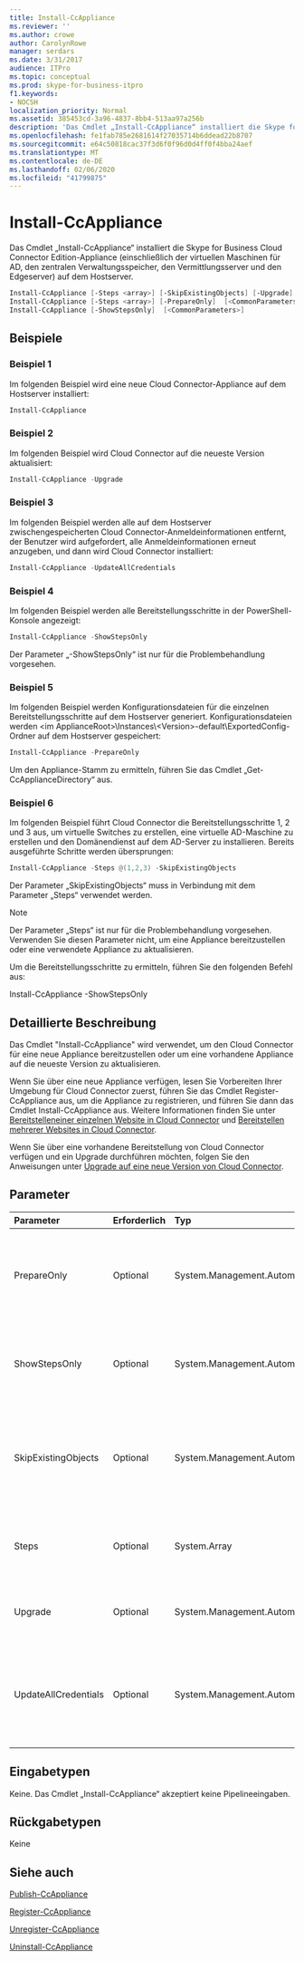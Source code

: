 ```yaml
---
title: Install-CcAppliance
ms.reviewer: ''
ms.author: crowe
author: CarolynRowe
manager: serdars
ms.date: 3/31/2017
audience: ITPro
ms.topic: conceptual
ms.prod: skype-for-business-itpro
f1.keywords:
- NOCSH
localization_priority: Normal
ms.assetid: 385453cd-3a96-4837-8bb4-513aa97a256b
description: 'Das Cmdlet „Install-CcAppliance“ installiert die Skype for Business Cloud Connector Edition-Appliance (einschließlich der virtuellen Maschinen für AD, den zentralen Verwaltungsspeicher, den Vermittlungsserver und den Edgeserver) auf dem Hostserver. '
ms.openlocfilehash: fe1fab785e2681614f27035714b6ddead22b8707
ms.sourcegitcommit: e64c50818cac37f3d6f0f96d0d4ff0f4bba24aef
ms.translationtype: MT
ms.contentlocale: de-DE
ms.lasthandoff: 02/06/2020
ms.locfileid: "41799875"
---
```

# <a name="install-ccappliance"></a>Install-CcAppliance
 
Das Cmdlet „Install-CcAppliance“ installiert die Skype for Business Cloud Connector Edition-Appliance (einschließlich der virtuellen Maschinen für AD, den zentralen Verwaltungsspeicher, den Vermittlungsserver und den Edgeserver) auf dem Hostserver.  
  
```powershell
Install-CcAppliance [-Steps <array>] [-SkipExistingObjects] [-Upgrade] [-UpdateAllCredentials] [<CommonParameters>]
Install-CcAppliance [-Steps <array>] [-PrepareOnly]  [<CommonParameters>]
Install-CcAppliance [-ShowStepsOnly]  [<CommonParameters>]
```

## <a name="examples"></a>Beispiele
<a name="Examples"> </a>

### <a name="example-1"></a>Beispiel 1

Im folgenden Beispiel wird eine neue Cloud Connector-Appliance auf dem Hostserver installiert:
  
```powershell
Install-CcAppliance
```

### <a name="example-2"></a>Beispiel 2

Im folgenden Beispiel wird Cloud Connector auf die neueste Version aktualisiert:
  
```powershell
Install-CcAppliance -Upgrade
```

### <a name="example-3"></a>Beispiel 3

Im folgenden Beispiel werden alle auf dem Hostserver zwischengespeicherten Cloud Connector-Anmeldeinformationen entfernt, der Benutzer wird aufgefordert, alle Anmeldeinformationen erneut anzugeben, und dann wird Cloud Connector installiert:
  
```powershell
Install-CcAppliance -UpdateAllCredentials
```

### <a name="example-4"></a>Beispiel 4

Im folgenden Beispiel werden alle Bereitstellungsschritte in der PowerShell-Konsole angezeigt:
  
```powershell
Install-CcAppliance -ShowStepsOnly
```

Der Parameter „-ShowStepsOnly“ ist nur für die Problembehandlung vorgesehen.
  
### <a name="example-5"></a>Beispiel 5

Im folgenden Beispiel werden Konfigurationsdateien für die einzelnen Bereitstellungsschritte auf dem Hostserver generiert. Konfigurationsdateien werden \<im ApplianceRoot\>\Instances\\<Version\>-default\ExportedConfig-Ordner auf dem Hostserver gespeichert:
  
```powershell
Install-CcAppliance -PrepareOnly
```

Um den Appliance-Stamm zu ermitteln, führen Sie das Cmdlet „Get-CcApplianceDirectory“ aus.  
  
### <a name="example-6"></a>Beispiel 6

Im folgenden Beispiel führt Cloud Connector die Bereitstellungsschritte 1, 2 und 3 aus, um virtuelle Switches zu erstellen, eine virtuelle AD-Maschine zu erstellen und den Domänendienst auf dem AD-Server zu installieren. Bereits ausgeführte Schritte werden übersprungen:
  
```powershell
Install-CcAppliance -Steps @(1,2,3) -SkipExistingObjects
```

Der Parameter „SkipExistingObjects“ muss in Verbindung mit dem Parameter „Steps“ verwendet werden.
  
> [!NOTE]
> Der Parameter „Steps“ ist nur für die Problembehandlung vorgesehen. Verwenden Sie diesen Parameter nicht, um eine Appliance bereitzustellen oder eine verwendete Appliance zu aktualisieren. 
  
Um die Bereitstellungsschritte zu ermitteln, führen Sie den folgenden Befehl aus:
  
Install-CcAppliance -ShowStepsOnly
  
## <a name="detailed-description"></a>Detaillierte Beschreibung
<a name="DetailedDescription"> </a>

Das Cmdlet "Install-CcAppliance" wird verwendet, um den Cloud Connector für eine neue Appliance bereitzustellen oder um eine vorhandene Appliance auf die neueste Version zu aktualisieren.
  
Wenn Sie über eine neue Appliance verfügen, lesen Sie Vorbereiten Ihrer Umgebung für Cloud Connector zuerst, führen Sie das Cmdlet Register-CcAppliance aus, um die Appliance zu registrieren, und führen Sie dann das Cmdlet Install-CcAppliance aus. Weitere Informationen finden Sie unter [Bereitstelleneiner einzelnen Website in Cloud Connector](deploy-a-single-site-in-cloud-connector.md) und [Bereitstellen mehrerer Websites in Cloud Connector](deploy-multiple-sites-in-cloud-connector.md). 
  
Wenn Sie über eine vorhandene Bereitstellung von Cloud Connector verfügen und ein Upgrade durchführen möchten, folgen Sie den Anweisungen unter [Upgrade auf eine neue Version von Cloud Connector](upgrade-to-a-new-version-of-cloud-connector.md).
  
## <a name="parameters"></a>Parameter
<a name="DetailedDescription"> </a>

|**Parameter**|**Erforderlich**|**Typ**|**Beschreibung**|
|:-----|:-----|:-----|:-----|
|PrepareOnly  <br/> |Optional  <br/> |System.Management.Automation.SwitchParameter  <br/> |  Generiert Konfigurationsdateien für die einzelnen Bereitstellungsschritte. Dieser Parameter ist nur für die Problembehandlung vorgesehen.  <br/> |
|ShowStepsOnly  <br/> |Optional  <br/> |System.Management.Automation.SwitchParameter  <br/> |Zeigt nur die Namen der Bereitstellungsschritte an. Dieser Parameter ist nur für die Problembehandlung vorgesehen.  <br/> |
|SkipExistingObjects  <br/> |Optional  <br/> |System.Management.Automation.SwitchParameter  <br/> |Dieser Parameter muss in Verbindung mit dem Parameter „Steps“ verwendet werden. Dieser Parameter ist nur für die Problembehandlung vorgesehen.  <br/> |
|Steps  <br/> |Optional  <br/> |System.Array  <br/> |Führt die Bereitstellungsschritte aus. Dieser Parameter ist nur für die Problembehandlung vorgesehen.  <br/> |
|Upgrade  <br/> |Optional  <br/> |System.Management.Automation.SwitchParameter  <br/> |Aktualisiert eine vorhandene Cloud Connector-Installation auf die neueste Version.  <br/> |
|UpdateAllCredentials  <br/> |Optional  <br/> |System.Management.Automation.SwitchParameter  <br/> |Entfernen Sie alle Anmeldeinformationen für den Cloud Connector im Cache. Fordert den Benutzer auf, für die Installation neue Anmeldeinformationen einzugeben.  <br/> |
   
## <a name="input-types"></a>Eingabetypen
<a name="InputTypes"> </a>

Keine. Das Cmdlet „Install-CcAppliance“ akzeptiert keine Pipelineeingaben.
  
## <a name="return-types"></a>Rückgabetypen
<a name="ReturnTypes"> </a>

Keine
  
## <a name="see-also"></a>Siehe auch
<a name="ReturnTypes"> </a>

[Publish-CcAppliance](publish-ccappliance.md)
  
[Register-CcAppliance](register-ccappliance.md)
  
[Unregister-CcAppliance](unregister-ccappliance.md)
  
[Uninstall-CcAppliance](uninstall-ccappliance.md)
  

